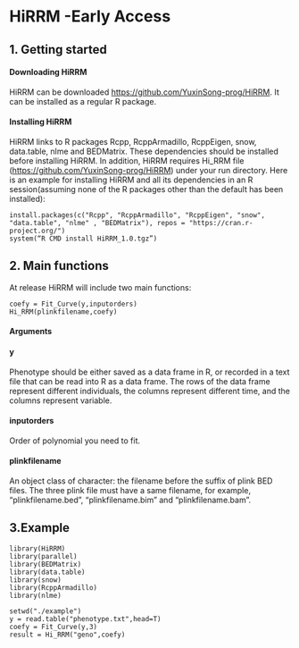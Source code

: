 # HiRRM -Early Access

## 1. Getting started
####	Downloading HiRRM
HiRRM can be downloaded https://github.com/YuxinSong-prog/HiRRM. It can be installed as a regular R package.
####	Installing HiRRM
HiRRM links to R packages Rcpp, RcppArmadillo, RcppEigen, snow, data.table, nlme and BEDMatrix. These dependencies should be installed before installing HiRRM. In addition, HiRRM requires Hi_RRM file (https://github.com/YuxinSong-prog/HiRRM) under your run directory. Here is an example for installing HiRRM and all its dependencies in an R session(assuming none of the R packages other than the default has been installed):
```
install.packages(c("Rcpp", "RcppArmadillo", "RcppEigen", "snow", "data.table", "nlme" , "BEDMatrix"), repos = "https://cran.r-project.org/")
system(“R CMD install HiRRM_1.0.tgz”)
```
## 2. Main functions
At release HiRRM will include two main functions:
```
coefy = Fit_Curve(y,inputorders) 
Hi_RRM(plinkfilename,coefy)
```
#### Arguments
#### y
Phenotype should be either saved as a data frame in R, or recorded in a text file that can be read into R as a data frame. The rows of the data frame represent different individuals, the columns represent different time, and the columns represent variable.
#### inputorders
Order of polynomial you need to fit.
#### plinkfilename
An object class of character: the filename before the suffix of plink BED files. The three plink file must have a same filename, for example, “plinkfilename.bed”, “plinkfilename.bim” and “plinkfilename.bam”.

## 3.Example
```
library(HiRRM)
library(parallel)
library(BEDMatrix)
library(data.table)
library(snow)
library(RcppArmadillo)
library(nlme)

setwd("./example")
y = read.table("phenotype.txt",head=T)
coefy = Fit_Curve(y,3) 
result = Hi_RRM("geno",coefy)
```
